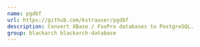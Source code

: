 ```yaml
---
name: pgdbf
url: https://github.com/kstrauser/pgdbf
description: Convert XBase / FoxPro databases to PostgreSQL.
group: blackarch blackarch-database
---
```

